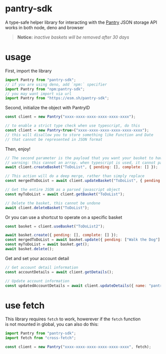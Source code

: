 # pantry-sdk

A type-safe helper library for interacting with the [Pantry](https://getpantry.cloud/) JSON storage API  
works in both node, deno and browser

> **Notice:** _inactive baskets will be removed after 30 days_

# usage

First, import the library

```js
import Pantry from "pantry-sdk";
// if you are using deno, add `npm:` specifier
import Pantry from "npm:pantry-sdk";
// you may want import via url
import Pantry from "https://esm.sh/pantry-sdk";
```

Second, initialize the object with PantryID

```ts
const client = new Pantry("xxxx-xxxx-xxxx-xxxx-xxxx-xxxx");

// to enable a strict type check when use typescript, do this
const client = new Pantry<true>("xxxx-xxxx-xxxx-xxxx-xxxx-xxxx");
// this will disallow you to store something like Function and Date
// that cannot be represented in JSON format
```

Then, enjoy!

```js
// The second parameter is the payload that you want your basket to have, it must be an object
// warning: this cannot an array. when typescript is used, it cannot pass the type check if you pass an array
await client.createBasket("ToDoList", { pending: [], complete: [] });

// This action will do a deep merge, rather than simply replace
const mergedToDoList = await client.updateBasket("ToDoList", { pending: ["Walk the Dog"] });

// Get the entire JSON as a parsed javascript object
const myToDoList = await client.getBasket("ToDoList");

// Delete the basket, this cannot be undone
await client.deleteBasket("ToDoList");
```

Or you can use a shortcut to operate on a specific basket

```js
const basket = client.useBasket("ToDoList2");

await basket.create({ pending: [], complete: [] });
const mergedToDoList = await basket.update({ pending: ["Walk the Dog"] });
const myToDoList = await basket.get();
await basket.delete();
```

Get and set your account detail

```js
// Get account detail information
const accountDetails = await client.getDetails();

// Update account information
const updatedAccountDetails = await client.updateDetails({ name: "pantry-sdk", description: "hello, world!" });
```

# use fetch

This library requires `fetch` to work, howerever if the `fetch` function  
is not mounted in global, you can also do this:

```js
import Pantry from "pantry-sdk";
import fetch from "cross-fetch";

const client = new Pantry("xxxx-xxxx-xxxx-xxxx-xxxx-xxxx", fetch);
```

